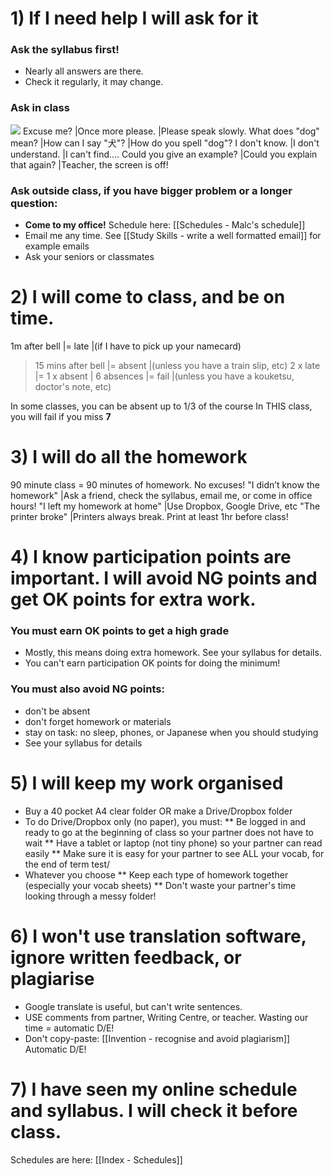 # 1) If I need help I will ask for it
### Ask the syllabus first!
* Nearly all answers are there. 
* Check it regularly, it may change. 

### Ask in class
<img src="https://openclipart.org/download/50287/eleve-posant-une-question.svg" />
Excuse me?                      |Once more please.              |Please speak slowly.
What does "dog" mean?           |How can I say "犬"?            |How do you spell "dog"?
I don't know.                   |I don't understand.            |I can't find.... 
Could you give an example?      |Could you explain that again?  |Teacher, the screen is off!   

### Ask outside class, if you have bigger problem or a longer question:
* <blue> __Come to my office!__ </blue> Schedule here: [[Schedules - Malc's schedule]]
* Email me any time. See [[Study Skills - write a well formatted email]] for example emails
* Ask your seniors or classmates

# 2) I will come to class, and be on time.
1m after bell	 		|= late          |(if I have to pick up your namecard)
> 15 mins after bell	|= absent        |(unless you have a train slip, etc)
2 x late				|= 1 x absent    |
> 6 absences            |= fail          |(unless you have a kouketsu, doctor's note, etc)

In some classes, you can be absent up to 1/3 of the course
<red>In THIS class</red>, you will fail if you miss __7__ 

# 3) I will do all the homework
90 minute class = 90 minutes of homework. No excuses! 
"I didn’t know the homework"    |Ask a friend, check the syllabus, email me, or come in office hours!
"I left my homework at home"	|Use Dropbox, Google Drive, etc
"The printer broke"			    |Printers always break. Print at least 1hr before class!

# 4) I know participation points are important. I will avoid <red>NG</red> points and get <green>OK</green> points for extra work.  
### You must earn <green>OK</green> points to get a high grade
* Mostly, this means doing extra homework. See your syllabus for details.
* You can't earn participation <green>OK</green> points for doing the minimum!


### You must also avoid <red>NG</red> points: 
* don't be absent 
* don't forget homework or materials
* stay on task: no sleep, phones, or Japanese when you should studying
* See your syllabus for details

# 5) I will keep my work organised
* Buy a 40 pocket A4 clear folder OR make a Drive/Dropbox folder
* To do Drive/Dropbox only (no paper), you must:
** Be logged in and ready to go at the beginning of class so your partner does not have to wait
** Have a tablet or laptop (not tiny phone) so your partner can read easily
** Make sure it is easy for your partner to see ALL your vocab, for the end of term test/
* Whatever you choose
** Keep each type of homework together (especially your vocab sheets)
** Don't waste your partner's time looking through a messy folder!

# 6) I won't use translation software, ignore written feedback, or plagiarise
* Google translate is useful, but can't write sentences. 
* USE comments from partner, Writing Centre, or teacher. Wasting our time = automatic D/E!
* Don't copy-paste: [[Invention - recognise and avoid plagiarism]] Automatic D/E!

# 7) I have seen my online schedule and syllabus. I will check it before class.
Schedules are here: [[Index - Schedules]]


